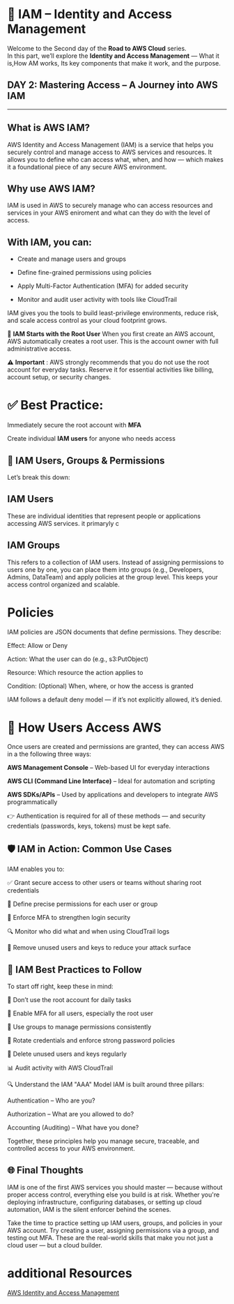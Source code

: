 # 🔐 IAM – Identity and Access Management

Welcome to the Second day of the **Road to AWS Cloud** series.  
In this part, we’ll explore the **Identity and Access Management** — What it is,How AM works, Its key components that make it work, and the purpose.

## DAY 2: Mastering Access – A Journey into AWS IAM


---

## What is AWS IAM?
AWS Identity and Access Management (IAM) is a service that helps you securely control and manage access to AWS services and resources. It allows you to define who can access what, when, and how — which makes it a foundational piece of any secure AWS environment.

## Why use  AWS IAM?
IAM is used in AWS to securely manage who can access resources and services in your AWS eniroment and what can they do with the level of access.

## With IAM, you can: 

* Create and manage users and groups

* Define fine-grained permissions using policies

* Apply Multi-Factor Authentication (MFA) for added security

* Monitor and audit user activity with tools like CloudTrail

IAM gives you the tools to build least-privilege environments, reduce risk, and scale access control as your cloud footprint grows.

🧭 **IAM Starts with the Root User**
When you first create an AWS account, AWS automatically creates a root user. This is the account owner with full administrative access.

**⚠️**  **Important** : AWS strongly recommends that you do not use the root account for everyday tasks. Reserve it for essential activities like billing, account setup, or security changes.

# ✅ Best Practice:
Immediately secure the root account with **MFA**

Create individual **IAM users** for anyone who needs access

## 👥 IAM Users, Groups & Permissions
Let’s break this down:

## IAM Users
These are individual identities that represent people or applications accessing AWS services. it primaryly c

## IAM Groups
This refers to a collection of IAM users.
Instead of assigning permissions to users one by one, you can place them into groups (e.g., Developers, Admins, DataTeam) and apply policies at the group level.
This keeps your access control organized and scalable.

# Policies
IAM policies are JSON documents that define permissions. They describe:

Effect: Allow or Deny

Action: What the user can do (e.g., s3:PutObject)

Resource: Which resource the action applies to

Condition: (Optional) When, where, or how the access is granted

IAM follows a default deny model — if it’s not explicitly allowed, it’s denied.

# 🔑 How Users Access AWS
Once users are created and permissions are granted, they can access AWS in a the following three ways:

**AWS Management Console** – Web-based UI for everyday interactions

**AWS CLI (Command Line Interface)** – Ideal for automation and scripting

**AWS SDKs/APIs** – Used by applications and developers to integrate AWS programmatically

👉 Authentication is required for all of these methods — and security credentials (passwords, keys, tokens) must be kept safe.

## 🛡 IAM in Action: Common Use Cases
IAM enables you to:

✅ Grant secure access to other users or teams without sharing root credentials

📜 Define precise permissions for each user or group

🔐 Enforce MFA to strengthen login security

🔍 Monitor who did what and when using CloudTrail logs

🧼 Remove unused users and keys to reduce your attack surface

## 🧠 IAM Best Practices to Follow
To start off right, keep these in mind:

🚫 Don’t use the root account for daily tasks

🔐 Enable MFA for all users, especially the root user

👥 Use groups to manage permissions consistently

🔁 Rotate credentials and enforce strong password policies

🧹 Delete unused users and keys regularly

📊 Audit activity with AWS CloudTrail

🔍 Understand the IAM "AAA" Model
IAM is built around three pillars:

Authentication – Who are you?

Authorization – What are you allowed to do?

Accounting (Auditing) – What have you done?

Together, these principles help you manage secure, traceable, and controlled access to your AWS environment.

## 🌐 Final Thoughts
IAM is one of the first AWS services you should master — because without proper access control, everything else you build is at risk. Whether you're deploying infrastructure, configuring databases, or setting up cloud automation, IAM is the silent enforcer behind the scenes.

Take the time to practice setting up IAM users, groups, and policies in your AWS account. Try creating a user, assigning permissions via a group, and testing out MFA. These are the real-world skills that make you not just a cloud user — but a cloud builder.


# additional Resources

[AWS Identity and Access Management](https://docs.aws.amazon.com/IAM/latest/UserGuide/id_groups.html)

